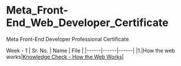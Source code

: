 # Meta_Front-End_Web_Developer_Certificate
Meta Front-End Developer Professional Certificate

Week - 1
| Sr. No. | Name | File |
|------|------|------|
|1.|How the web works|[Knowledge Check - How the Web Works](https://github.com/HimeshKohad/Meta_Front-End_Web_Developer_Certificate/blob/main/C-1%20:%20Introudction%20to%20Front-End%20Development/Week%201/Knowledge%20Check%20-%20How%20the%20web%20works%20.md)|
